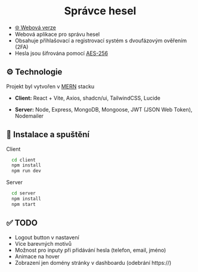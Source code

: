 
<h1 align="center">Správce hesel</h1>
<ul>
  <li><a href="https://app-62zq.onrender.com/">🌐 Webová verze</a></li>
  <li>Webová aplikace pro správu hesel</li>
  <li>Obsahuje přihlašovací a registrovací systém s dvoufázovým ověřením (2FA)</li>
  <li>Hesla jsou šifrována pomocí <a href="https://cs.wikipedia.org/wiki/Advanced_Encryption_Standard">AES-256</a></li>
</ul>

## ⚙️ Technologie

<p>Projekt byl vytvořen v <a href="https://www.mongodb.com/resources/languages/mern-stack">MERN</a> stacku</p>

- **Client:** React + Vite, Axios, shadcn/ui, TailwindCSS, Lucide

- **Server:** Node, Express, MongoDB, Mongoose, JWT (JSON Web Token), Nodemailer

## 🚀 Instalace a spuštění

Client

```bash
  cd client
  npm install
  npm run dev
```
Server

```bash
  cd server
  npm install
  npm start
```
## ✅ TODO

- Logout button v nastavení
- Více barevných motivů
- Možnost pro inputy při přidávání hesla (telefon, email, jméno)
- Animace na hover
- Zobrazení jen domény stránky v dashboardu (odebrání https://)
